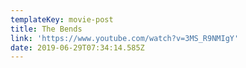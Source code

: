 ```yaml
---
templateKey: movie-post
title: The Bends
link: 'https://www.youtube.com/watch?v=3MS_R9NMIgY'
date: 2019-06-29T07:34:14.585Z
---
```


